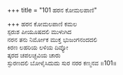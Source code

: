 +++
title = "101 ಹರನ ಕೋಮಲಪಾಣಿ"

+++
ಹರನ ಕೋಮಲಪಾಣಿ ಕಮಲ  
ಸ್ಪರುಶ ಪೀಯೂಷದಲಿ ಮುಳುಗಿದ  
ನರನ ತನು ನಿರ್ಮೋಕ ಮುಕ್ತ ಭುಜಂಗನಂದದಲಿ   
ಕಿರಣ ಲಹರಿಯ ಲಳಿಯ ದಿವ್ಯೋ  
ತ್ಕರದ ಚಪಲಚ್ಛವಿಯ ಚಾರು  
ಸ್ಫುರಣದಲಿ ಬೋಳೈಸಿದುದು ಸುರ ನರರ ಕಣ್ಮನವ      ॥101॥